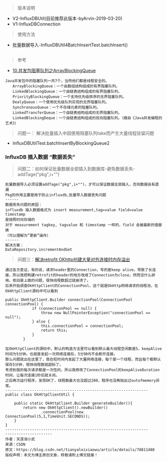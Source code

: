> 版本说明
- V2-InfluxDBUtil(目前推荐此版本-byArvin-2019-03-20)
- V1-InfluxDBConnection

> 使用方法
- 批量数据导入-InfluxDBUtil4BatchInsertTest.batchInsert()
```

```

> 参考
- [10.并发包阻塞队列之ArrayBlockingQueue](http://www.cnblogs.com/yulinfeng/p/6986975.html)
```
Java并发包中的阻塞队列一共7个，当然他们都是线程安全的。 
　　ArrayBlockingQueue：一个由数组结构组成的有界阻塞队列。 
　　LinkedBlockingQueue：一个由链表结构组成的有界阻塞队列。 
　　PriorityBlockingQueue：一个支持优先级排序的无界阻塞队列。 
　　DealyQueue：一个使用优先级队列实现的无界阻塞队列。 
　　SynchronousQueue：一个不存储元素的阻塞队列。 
　　LinkedTransferQueue：一个由链表结构组成的无界阻塞队列。 
　　LinkedBlockingDeque：一个由链表结构组成的双向阻塞队列。（摘自《Java并发编程的艺术》）
```
>问题一：
> 解决批量插入中因使用阻塞队列take而产生大量线程驻留问题
- InfluxDBUtilTest.batchInsertByBlockingQueue2

### InfluxDB 插入数据 “数据丢失”
> 问题二：如何保证批量数据全部插入到数据库-避免数据丢失-addTage("pkg",i+"")
```
批量数据导入必须设置addTage("pkg",i+"")，才可以保证数据全部插入，否则数据会有遗漏
Pkg的作用主要是用于防止influxdb,批量导入数据丢失问题
------
数据丢失问题的原因：
influxdb 插入数据格式为 insert measurement,tag=value field=value timestamp
是按照时间存储的
对于 measurement tagkey, tagvalue 和 timestamp 一样的，field 会被最新的值替换
（可以理解为“更新”操作）
------
解决方案：
DataRepository.incrementAndGet
```
> 问题三：[解决retrofit OKhttp创建大量对外连接时内存溢出](https://blog.csdn.net/tianyaleixiaowu/article/details/78811488)
```
通过各方查证，有的说，请求header里的Connection，写的是keep alive，导致了长连接，所以我把构建retrofit的header的地方改成了Connection为close，然而没什么卵用。依旧是上面的问题，很快线程数超过就崩溃了。 
后来开始调查OkHttpClient的ConnectionPool，这个就是OkHttp网络请求的线程池，在OkHttpClient源码中可以看到

public OkHttpClient.Builder connectionPool(ConnectionPool connectionPool) {
            if (connectionPool == null) {
                throw new NullPointerException("connectionPool == null");
            } else {
                this.connectionPool = connectionPool;
                return this;
            }
        }

在OkHttpClient的源码中，默认的构造方法里可以看到默认最大线程空闲数是5，keepAlive时间为5分钟。也就是发起一次网络连接后，5分钟内不会断开连接。
那么问题就出在这里了，我在短时间内发起了大量网络连接，每个是一个线程，而且每个都默认保存5分钟，很快线程数就超标了。 
考虑到我的每次请求都是一次性的，所以我修改了ConnectionPool的keepAliveDuration时间，让每次连接1秒后就关闭。
之后再次运行程序，发现OK了，线程数最大也没超过200，程序也没再抛出过outofmemery异常。
----------------------------------------------------------------
public class OkHttpClientUtil {

    public static OkHttpClient.Builder generateBuilder(){
        return new OkHttpClient().newBuilder()
                .connectionPool(new ConnectionPool(5,1,TimeUnit.SECONDS));
    }
}
---------------------------------------------------------------- 
--------------------- 
作者：天涯泪小武 
来源：CSDN 
原文：https://blog.csdn.net/tianyaleixiaowu/article/details/78811488 
版权声明：本文为博主原创文章，转载请附上博文链接！
```